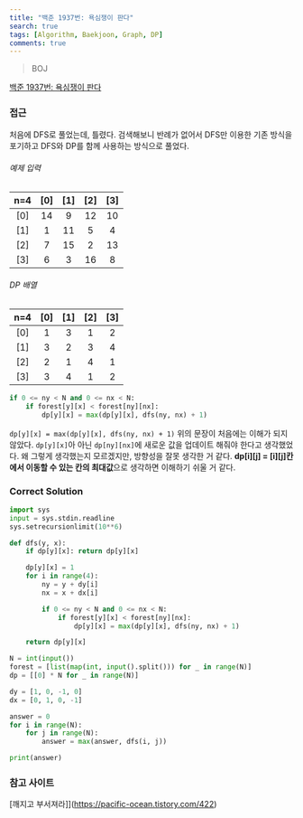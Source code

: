 ```yaml
---
title: "백준 1937번: 욕심쟁이 판다"
search: true
tags: [Algorithm, Baekjoon, Graph, DP]
comments: true
---
```


> BOJ

[백준 1937번: 욕심쟁이 판다](https://www.acmicpc.net/problem/1937)

### 접근

처음에 DFS로 풀었는데, 틀렸다. 검색해보니 반례가 없어서 DFS만 이용한 기존 방식을 포기하고 DFS와 DP를 함께 사용하는 방식으로 풀었다.

###### 예제 입력

| n=4 | [0] | [1] | [2] | [3] |
| :-: | :-: | :-: | :-: | :-: |
| [0] | 14  |  9  | 12  | 10  |
| [1] |  1  | 11  |  5  |  4  |
| [2] |  7  | 15  |  2  | 13  |
| [3] |  6  |  3  | 16  |  8  |

###### DP 배열

| n=4 | [0] | [1] | [2] | [3] |
| :-: | :-: | :-: | :-: | :-: |
| [0] |  1  |  3  |  1  |  2  |
| [1] |  3  |  2  |  3  |  4  |
| [2] |  2  |  1  |  4  |  1  |
| [3] |  3  |  4  |  1  |  2  |

```python
if 0 <= ny < N and 0 <= nx < N:
    if forest[y][x] < forest[ny][nx]:
        dp[y][x] = max(dp[y][x], dfs(ny, nx) + 1)
```

`dp[y][x] = max(dp[y][x], dfs(ny, nx) + 1)`
위의 문장이 처음에는 이해가 되지 않았다. `dp[y][x]`아 아닌 `dp[ny][nx]`에 새로운 값을 업데이트 해줘야 한다고 생각했었다. 왜 그렇게 생각했는지 모르겠지만, 방향성을 잘못 생각한 거 같다. <strong>dp[i][j] = [i][j]칸에서 이동할 수 있는 칸의 최대값</strong>으로 생각하면 이해하기 쉬울 거 같다.

### Correct Solution

```python
import sys
input = sys.stdin.readline
sys.setrecursionlimit(10**6)

def dfs(y, x):
    if dp[y][x]: return dp[y][x]

    dp[y][x] = 1
    for i in range(4):
        ny = y + dy[i]
        nx = x + dx[i]

        if 0 <= ny < N and 0 <= nx < N:
            if forest[y][x] < forest[ny][nx]:
                dp[y][x] = max(dp[y][x], dfs(ny, nx) + 1)

    return dp[y][x]

N = int(input())
forest = [list(map(int, input().split())) for _ in range(N)]
dp = [[0] * N for _ in range(N)]

dy = [1, 0, -1, 0]
dx = [0, 1, 0, -1]

answer = 0
for i in range(N):
    for j in range(N):
        answer = max(answer, dfs(i, j))

print(answer)
```

### 참고 사이트

[깨지고 부서져라]](https://pacific-ocean.tistory.com/422)

